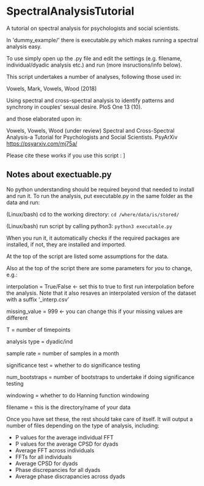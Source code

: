 # SpectralAnalysisTutorial
A tutorial on spectral analysis for psychologists and social scientists.

In 'dummy_example/' there is  executable.py which makes running a spectral analysis easy.

To use simply open up the .py file and edit the settings (e.g. filename, individual/dyadic analysis etc.) and run (more insructions/info below).

This script undertakes a number of analyses, following those used in:

Vowels, Mark, Vowels, Wood (2018)

Using spectral and cross-spectral analysis to identify patterns and synchrony in couples’ sexual desire. PloS One 13 (10).

and those elaborated upon in:

Vowels, Vowels, Wood (under review) Spectral and Cross-Spectral Analysis-a Tutorial for Psychologists and Social Scientists. PsyArXiv https://psyarxiv.com/mj75a/

Please cite these works if you use this script : ]



## Notes about exectuable.py

No python understanding should be required beyond that needed to install and run it. To run the analysis, put executable.py in the same folder as the data and run:

(Linux/bash) cd to the working directory: ```cd /where/data/is/stored/```

(Linux/bash) run script by calling python3: ```python3 executable.py```

When you run it, it automatically checks if the required packages are installed, if not, they are installed and imported.

At the top of the script are listed some assumptions for the data.

Also at the top of the script there are some parameters for *you* to change, e.g.:

interpolation = True/False   <- set this to true to first run interpolation before the analysis. Note that it also resaves an interpolated version of the dataset with a suffix ‘_interp.csv’

missing_value = 999   <- you can change this if your missing values are different

T = number of timepoints

analysis type = dyadic/ind

sample rate = number of samples in a month

significance test = whether to do significance testing

num_bootstraps = number of bootstraps to undertake if doing significance testing

windowing = whether to do Hanning function windowing

filename = this is the directory/name of your data

Once you have set these, the rest should take care of itself. It will output a number of files depending on the type of analysis, including:

- P values for the average individual FFT
- P values for the average CPSD for dyads
- Average FFT across individuals
- FFTs for all individuals
- Average CPSD for dyads
- Phase discrepancies for all dyads
- Average phase discrapancies across dyads


